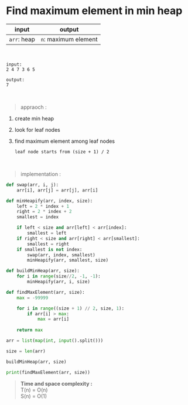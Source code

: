 # Find maximum element in min heap

| input | output |
| --- | --- |
| `arr`: heap | `n`: maximum element |

<br>

```
input:
2 4 7 3 6 5

output:
7
```

<br>

> appraoch :

1. create min heap

2. look for leaf nodes

3. find maximum element among leaf nodes
    
    `leaf node starts from (size + 1) / 2`

<br>

> implementation :

```python
def swap(arr, i, j):
    arr[i], arr[j] = arr[j], arr[i]

def minHeapify(arr, index, size):
    left = 2 * index + 1
    right = 2 * index + 2
    smallest = index

    if left < size and arr[left] < arr[index]:
        smallest = left
    if right < size and arr[right] < arr[smallest]:
        smallest = right
    if smallest is not index:
        swap(arr, index, smallest)
        minHeapify(arr, smallest, size)

def buildMinHeap(arr, size):
    for i in range(size//2, -1, -1):
        minHeapify(arr, i, size)

def findMaxElement(arr, size):
    max = -99999

    for i in range((size + 1) // 2, size, 1):
        if arr[i] > max:
            max = arr[i]
    
    return max

arr = list(map(int, input().split()))

size = len(arr)

buildMinHeap(arr, size)

print(findMaxElement(arr, size))
```

> **Time and space complexity :**
<br>T(n) = O(n)
<br>S(n) = O(1)

